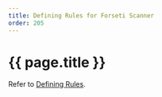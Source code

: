 ```yaml
---
title: Defining Rules for Forseti Scanner
order: 205
---
```

#  {{ page.title }}

Refer to [Defining Rules](http://forsetisecurity.org/docs/quickstarts/scanner/rules).
